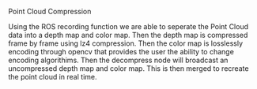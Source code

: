 Point Cloud Compression

Using the ROS recording function we are able to seperate the Point Cloud data into a
depth map and color map. Then the depth map is compressed frame by frame using lz4 compression.
Then the color map is losslessly encoding through opencv that provides the user the ability to 
change encoding algorithims. Then the decompress node will broadcast an uncompressed depth map
and color map. This is then merged to recreate the point cloud in real time.
